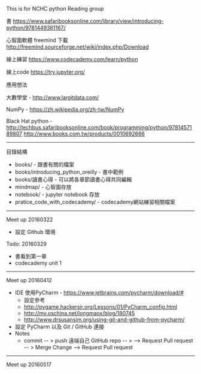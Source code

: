 <p>This is for NCHC python Reading group</p>

<p>書
<a href="https://www.safaribooksonline.com/library/view/introducing-python/9781449361167/">https://www.safaribooksonline.com/library/view/introducing-python/9781449361167/</a></p>

<p>心智圖軟體 freemind 下載
<a href="http://freemind.sourceforge.net/wiki/index.php/Download">http://freemind.sourceforge.net/wiki/index.php/Download</a></p>

<p>線上練習
<a href="https://www.codecademy.com/learn/python">https://www.codecademy.com/learn/python</a></p>

<p>線上code
<a href="https://try.jupyter.org/">https://try.jupyter.org/</a></p>

<p>應用想法</p>

<p>大數學堂 - <a href="http://www.largitdata.com/">http://www.largitdata.com/</a></p>

<p>NumPy    - <a href="https://zh.wikipedia.org/zh-tw/NumPy">https://zh.wikipedia.org/zh-tw/NumPy</a></p>

<p>Black Hat python - <a href="http://techbus.safaribooksonline.com/book/programming/python/9781457189807">http://techbus.safaribooksonline.com/book/programming/python/9781457189807</a>  <a href="http://www.books.com.tw/products/0010692666">http://www.books.com.tw/products/0010692666</a></p>

<hr>

<p>目錄結構</p>

<ul>
<li>books/ - 跟書有關的檔案</li>
<li>books/introducing_python_oreilly - 書中範例</li>
<li>books/讀書心得 - 可以將各章節讀書心得共同編輯</li>
<li>mindmap/ - 心智圖存放</li>
<li>notebook/ - jupyter notebook 存放</li>
<li>pratice_code_with_codecademy/ - codecademy網站練習相關檔案</li>
</ul>

<hr>

<p>Meet up 20160322</p>

<ul>
<li>設定 Github 環境 </li>
</ul>

<p>Todo: 20160329</p>

<ul>
<li>書看到第一章</li>
<li>codecademy unit 1</li>
</ul>

<hr>

<p>Meet up 20160412</p>

<ul>
<li>IDE 使用PyCharm - <a href="https://www.jetbrains.com/pycharm/download/#">https://www.jetbrains.com/pycharm/download/#</a>

<ul>
<li>設定參考 </li>
<li><a href="http://pygame.hackersir.org/Lessons/01/PyCharm_config.html">http://pygame.hackersir.org/Lessons/01/PyCharm_config.html</a></li>
<li><a href="http://my.oschina.net/longmaox/blog/180745">http://my.oschina.net/longmaox/blog/180745</a> </li>
<li><a href="http://www.drsusansim.org/using-git-and-github-from-pycharm/">http://www.drsusansim.org/using-git-and-github-from-pycharm/</a></li>
</ul></li>
<li>設定 PyCharm 以及 Git / GitHub 連接</li>
<li>Notes

<ul>
<li>commit -- &gt; push 遠端自己 GitHub repo -- &gt;  --&gt;  Request Pull request -- &gt; Merge Change  --&gt;  Request Pull request</li>
</ul></li>
</ul>

---

Meet up 20160517
